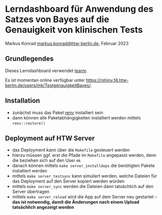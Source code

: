 # Lerndashboard für Anwendung des Satzes von Bayes auf die Genauigkeit von klinischen Tests

Markus Konrad <markus.konrad@htw-berlin.de>, Februar 2023

## Grundlegendes

Dieses Lerndashboard verwendet [learnr](https://rstudio.github.io/learnr/).

Es ist momentan online verfügbar unter https://rshiny.f4.htw-berlin.de/users/mk/TestgenauigkeitBayes/.

## Installation

- zunächst muss das Paket [renv](https://rstudio.github.io/renv/index.html) installiert sein
- dann können alle Paketabhängigkeiten installiert werden mittels `renv::restore()`

## Deployment auf HTW Server

- das Deployment kann über die `Makefile` gesteuert werden
- hierzu müssen ggf. erst die Pfade im `Makefile` angepasst werden, denn die beziehen sich auf den User `mk`
- danach können mittels `make server_installdeps` die benötigten Pakete installiert werden
- mittels `make server_testsync` kann simuliert werden, welche Dateien für das Deployment auf den Server kopiert werden würden
- mittels `make server_sync` werden die Dateien dann tatsächlich auf den Server übertragen
- mittels `make server_reload` wird die App auf dem Server neu gestartet – **das ist notwendig, damit die Änderungen nach einem Upload tatsächlich angezeigt werden**
